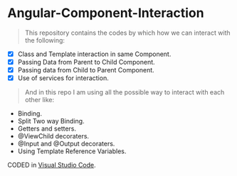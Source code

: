 # Angular-Component-Interaction
> This repository contains the codes by which how we can interact with the following:
- [X] Class and Template interaction in same Component.
- [X] Passing Data from Parent to Child Component.
- [X] Passing data from Child to Parent Component.
- [X] Use of services for interaction.

> And in this repo I am using all the possible way to interact with each other like:
- Binding.
- Split Two way Binding.
- Getters and setters.
- @ViewChild decoraters.
- @Input and @Output decoraters.
- Using Template Reference Variables.

CODED in [Visual Studio Code](https://code.visualstudio.com/).
